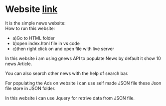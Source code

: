 
# Website [link](https://udrasht.github.io/News-Website-By-Using-API.github.io/HTML/index.html)
It is the simple news website:\
How to run this website:
-  a)Go to HTML folder
-  b)open index.html file in vs code
-  c)then right click on and open file with live server

In this website i am using gnews API to populate News by default it show 10 news Article.

You can also search other news with the help of search bar.

For populating the Ads on website i can use self made JSON file these Json file store in JSON folder.

In this website i can use Jquery for retrive data from JSON file. 
